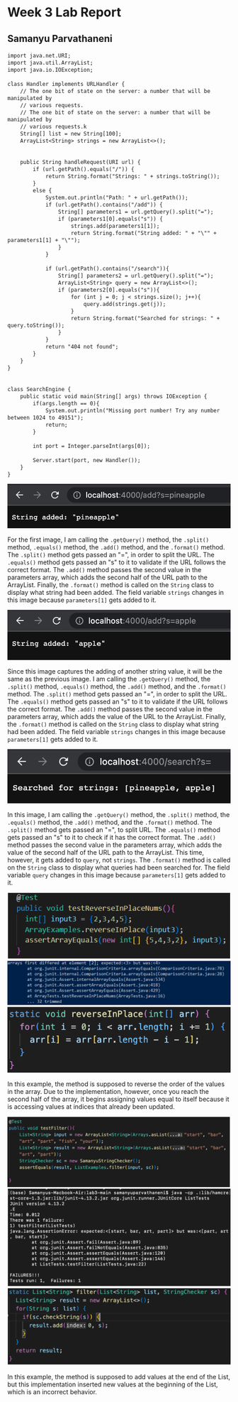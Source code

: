 # Week 3 Lab Report

## Samanyu Parvathaneni

```
import java.net.URI;
import java.util.ArrayList;
import java.io.IOException;

class Handler implements URLHandler {
    // The one bit of state on the server: a number that will be manipulated by
    // various requests.
    // The one bit of state on the server: a number that will be manipulated by
    // various requests.k
    String[] list = new String[100];
    ArrayList<String> strings = new ArrayList<>();


    public String handleRequest(URI url) {
        if (url.getPath().equals("/")) {
            return String.format("Strings: " + strings.toString());
        } 
        else {
            System.out.println("Path: " + url.getPath());
            if (url.getPath().contains("/add")) {
                String[] parameters1 = url.getQuery().split("=");
                if (parameters1[0].equals("s")) {
                    strings.add(parameters1[1]);
                    return String.format("String added: " + "\"" + parameters1[1] + "\"");
                }
            }

            if (url.getPath().contains("/search")){
                String[] parameters2 = url.getQuery().split("=");
                ArrayList<String> query = new ArrayList<>();
                if (parameters2[0].equals("s")){
                    for (int j = 0; j < strings.size(); j++){
                        query.add(strings.get(j));
                    }
                    return String.format("Searched for strings: " + query.toString());
                }
            }
            return "404 not found";
        }
    }
}


class SearchEngine {
    public static void main(String[] args) throws IOException {
        if(args.length == 0){
            System.out.println("Missing port number! Try any number between 1024 to 49151");
            return;
        }

        int port = Integer.parseInt(args[0]);

        Server.start(port, new Handler());
    }
}
```
![image](./Add1.png)


For the first image, I am calling the `.getQuery()` method, the `.split()` method, `.equals()` method, the `.add()` method, and the `.format()` method. The `.split()` method gets passed an "=", in order to split the URL. The `.equals()` method gets passed an "s" to it to validate if the URL follows the correct format. The `.add()` method passes the second value in the parameters array, which adds the second half of the URL path to the ArrayList. Finally, the `.format()` method is called on the `String` class to display what string had been added. The field variable `strings` changes in this image because `parameters[1]` gets added to it.

![image](./Add2.png)


Since this image captures the adding of another string value, it will be the same as the previous image. I am calling the `.getQuery()` method, the `.split()` method, `.equals()` method, the `.add()` method, and the `.format()` method. The `.split()` method gets passed an "=", in order to split the URL. The `.equals()` method gets passed an "s" to it to validate if the URL follows the correct format. The `.add()` method passes the second value in the parameters array, which adds the value of the URL to the ArrayList. Finally, the `.format()` method is called on the `String` class to display what string had been added. The field variable `strings` changes in this image because `parameters[1]` gets added to it.

![image](./Search.png)


In this image, I am calling the `.getQuery()` method, the `.split()` method, the `.equals()` method, the `.add()` method, and the `.format()` method. The `.split()` method gets passed an "=", to split URL. The `.equals()` method gets passed an "s" to it to check if it has the correct format. The `.add()` method passes the second value in the parameters array, which adds the value of the second half of the URL path to the ArrayList. This time, however, it gets added to `query`, not `strings`. The `.format()` method is called on the `String` class to display what queries had been searched for. The field variable `query` changes in this image because `parameters[1]` gets added to it.

![image](./inputFailure1.png)
![image](./symptom1.png)
![image](./bug1.png)


In this example, the method is supposed to reverse the order of the values in the array. Due to the implementation, however, once you reach the second half of the array, it begins assigning values equal to itself because it is accessing values at indices that already been updated.

![image](./inputFailure2.png)
![image](./symptom2.png)
![image](./bug2.png)


In this example, the method is supposed to add values at the end of the List, but this implementation inserted new values at the beginning of the List, which is an incorrect behavior.
